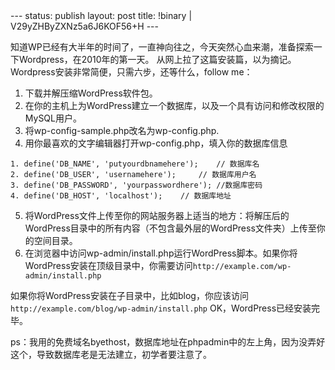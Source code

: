 <meta http-equiv="content-type" content="text/html; charset=UTF-8">
--- 
status: publish 
layout: post 
title: !binary | V29yZHByZXNz5a6J6KOF56+H 
--- 

知道WP已经有大半年的时间了，一直神向往之，今天突然心血来潮，准备探索一下Wordpress，在2010年的第一天。 从网上拉了这篇安装篇，以为摘记。 Wordpress安装非常简便，只需六步，还等什么，follow me：

  1. 下载并解压缩WordPress软件包。
  2. 在你的主机上为WordPress建立一个数据库，以及一个具有访问和修改权限的MySQL用户。
  3. 将wp-config-sample.php改名为wp-config.php.
  4. 用你最喜欢的文字编辑器打开wp-config.php，填入你的数据库信息

    1. define('DB_NAME', 'putyourdbnamehere');    // 数据库名
    2. define('DB_USER', 'usernamehere');     // 数据库用户名
    3. define('DB_PASSWORD', 'yourpasswordhere'); //数据库密码
    4. define('DB_HOST', 'localhost');    // 数据库地址

  5. 将WordPress文件上传至你的网站服务器上适当的地方：将解压后的WordPress目录中的所有内容（不包含最外层的WordPress文件夹）上传至你的空间目录。
  6. 在浏览器中访问wp-admin/install.php运行WordPress脚本。如果你将WordPress安装在顶级目录中，你需要访问`http://example.com/wp-admin/install.php`

  如果你将WordPress安装在子目录中，比如blog，你应该访问`http://example.com/blog/wp-admin/install.php`
OK，WordPress已经安装完毕。

  ps：我用的免费域名byethost，数据库地址在phpadmin中的左上角，因为没弄好这个，导致数据库老是无法建立，初学者要注意了。

